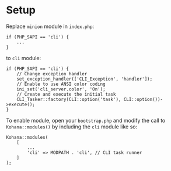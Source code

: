 # Setup

Replace `minion` module in `index.php`:

~~~
if (PHP_SAPI == 'cli') {
	...
}
~~~

to `cli` module:

~~~
if (PHP_SAPI == 'cli') {
	// Change exception handler
	set_exception_handler(['CLI_Exception', 'handler']);
	// Enable to use ANSI color coding
	ini_set('cli_server.color', 'On');
	// Create and execute the initial task
	CLI_Tasker::factory(CLI::option('task'), CLI::option())->execute();
}
~~~

To enable module, open your `bootstrap.php` and modify the call to `Kohana::modules()` by including the `cli` module like so:

~~~
Kohana::modules(
	[
		...
		'cli' => MODPATH . 'cli', // CLI task runner
	]
);
~~~
